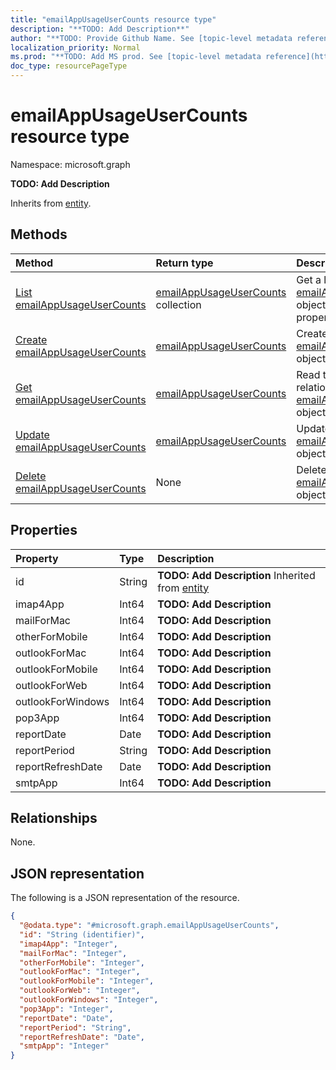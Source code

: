 ```yaml
---
title: "emailAppUsageUserCounts resource type"
description: "**TODO: Add Description**"
author: "**TODO: Provide Github Name. See [topic-level metadata reference](https://msgo.azurewebsites.net/add/document/guidelines/metadata.html#topic-level-metadata)**"
localization_priority: Normal
ms.prod: "**TODO: Add MS prod. See [topic-level metadata reference](https://msgo.azurewebsites.net/add/document/guidelines/metadata.html#topic-level-metadata)**"
doc_type: resourcePageType
---
```


# emailAppUsageUserCounts resource type

Namespace: microsoft.graph



**TODO: Add Description**


Inherits from [entity](../resources/entity.md).

## Methods
|Method|Return type|Description|
|:---|:---|:---|
|[List emailAppUsageUserCounts](../api/emailappusageusercounts-list.md)|[emailAppUsageUserCounts](../resources/emailappusageusercounts.md) collection|Get a list of the [emailAppUsageUserCounts](../resources/emailappusageusercounts.md) objects and their properties.|
|[Create emailAppUsageUserCounts](../api/emailappusageusercounts-create.md)|[emailAppUsageUserCounts](../resources/emailappusageusercounts.md)|Create a new [emailAppUsageUserCounts](../resources/emailappusageusercounts.md) object.|
|[Get emailAppUsageUserCounts](../api/emailappusageusercounts-get.md)|[emailAppUsageUserCounts](../resources/emailappusageusercounts.md)|Read the properties and relationships of an [emailAppUsageUserCounts](../resources/emailappusageusercounts.md) object.|
|[Update emailAppUsageUserCounts](../api/emailappusageusercounts-update.md)|[emailAppUsageUserCounts](../resources/emailappusageusercounts.md)|Update the properties of an [emailAppUsageUserCounts](../resources/emailappusageusercounts.md) object.|
|[Delete emailAppUsageUserCounts](../api/emailappusageusercounts-delete.md)|None|Deletes an [emailAppUsageUserCounts](../resources/emailappusageusercounts.md) object.|

## Properties
|Property|Type|Description|
|:---|:---|:---|
|id|String|**TODO: Add Description** Inherited from [entity](../resources/entity.md)|
|imap4App|Int64|**TODO: Add Description**|
|mailForMac|Int64|**TODO: Add Description**|
|otherForMobile|Int64|**TODO: Add Description**|
|outlookForMac|Int64|**TODO: Add Description**|
|outlookForMobile|Int64|**TODO: Add Description**|
|outlookForWeb|Int64|**TODO: Add Description**|
|outlookForWindows|Int64|**TODO: Add Description**|
|pop3App|Int64|**TODO: Add Description**|
|reportDate|Date|**TODO: Add Description**|
|reportPeriod|String|**TODO: Add Description**|
|reportRefreshDate|Date|**TODO: Add Description**|
|smtpApp|Int64|**TODO: Add Description**|

## Relationships
None.

## JSON representation
The following is a JSON representation of the resource.
<!-- {
  "blockType": "resource",
  "keyProperty": "id",
  "@odata.type": "microsoft.graph.emailAppUsageUserCounts",
  "baseType": "microsoft.graph.entity",
  "openType": false
}
-->
``` json
{
  "@odata.type": "#microsoft.graph.emailAppUsageUserCounts",
  "id": "String (identifier)",
  "imap4App": "Integer",
  "mailForMac": "Integer",
  "otherForMobile": "Integer",
  "outlookForMac": "Integer",
  "outlookForMobile": "Integer",
  "outlookForWeb": "Integer",
  "outlookForWindows": "Integer",
  "pop3App": "Integer",
  "reportDate": "Date",
  "reportPeriod": "String",
  "reportRefreshDate": "Date",
  "smtpApp": "Integer"
}
```

